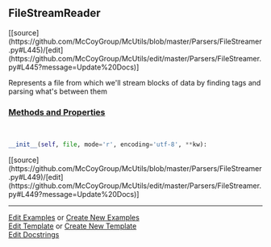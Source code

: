 ## <a id="McUtils.Parsers.FileStreamer.FileStreamReader">FileStreamReader</a> 
<div class="docs-source-link" markdown="1">
[[source](https://github.com/McCoyGroup/McUtils/blob/master/Parsers/FileStreamer.py#L445)/[edit](https://github.com/McCoyGroup/McUtils/edit/master/Parsers/FileStreamer.py#L445?message=Update%20Docs)]
</div>

Represents a file from which we'll stream blocks of data by finding tags and parsing what's between them

<div class="collapsible-section">
 <div class="collapsible-section collapsible-section-header" markdown="1">
 
### <a class="collapse-link" data-toggle="collapse" href="#methods">Methods and Properties</a> <a class="float-right" data-toggle="collapse" href="#methods"><i class="fa fa-chevron-down"></i></a>

 </div>
 <div class="collapsible-section collapsible-section-body collapse" id="methods" markdown="1">

<a id="McUtils.Parsers.FileStreamer.FileStreamReader.__init__" class="docs-object-method">&nbsp;</a> 
```python
__init__(self, file, mode='r', encoding='utf-8', **kw): 
```
<div class="docs-source-link" markdown="1">
[[source](https://github.com/McCoyGroup/McUtils/blob/master/Parsers/FileStreamer.py#L449)/[edit](https://github.com/McCoyGroup/McUtils/edit/master/Parsers/FileStreamer.py#L449?message=Update%20Docs)]
</div>

 </div>
</div>




___

[Edit Examples](https://github.com/McCoyGroup/McUtils/edit/gh-pages/ci/examples/McUtils/Parsers/FileStreamer/FileStreamReader.md) or 
[Create New Examples](https://github.com/McCoyGroup/McUtils/new/gh-pages/?filename=ci/examples/McUtils/Parsers/FileStreamer/FileStreamReader.md) <br/>
[Edit Template](https://github.com/McCoyGroup/McUtils/edit/gh-pages/ci/docs/McUtils/Parsers/FileStreamer/FileStreamReader.md) or 
[Create New Template](https://github.com/McCoyGroup/McUtils/new/gh-pages/?filename=ci/docs/templates/McUtils/Parsers/FileStreamer/FileStreamReader.md) <br/>
[Edit Docstrings](https://github.com/McCoyGroup/McUtils/edit/master/Parsers/FileStreamer.py#L445?message=Update%20Docs)